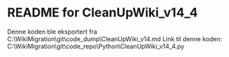 # README for CleanUpWiki_v14_4
Denne koden ble eksportert fra C:\WikiMigration\git\code_dump\CleanUpWiki_v14.md
Link til denne koden: C:\WikiMigration\git\code_repo\Python\CleanUpWiki_v14_4.py
